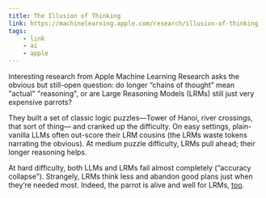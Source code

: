 ```yaml
---
title: The Illusion of Thinking
link: https://machinelearning.apple.com/research/illusion-of-thinking
tags: 
    - link
    - ai
    - apple
---
```

 
Interesting research from Apple Machine Learning Research asks the obvious but still-open question: do longer “chains of thought” mean "actual" "reasoning", or are Large Reasoning Models (LRMs) still just very expensive parrots? 

They built a set of classic logic puzzles—Tower of Hanoi, river crossings, that sort of thing— and cranked up the difficulty. On easy settings, plain-vanilla LLMs often out-score their LRM cousins (the LRMs waste tokens narrating the obvious). At medium puzzle difficulty, LRMs pull ahead; their longer reasoning helps.

At hard difficulty, both LLMs and LRMs fail almost completely (“accuracy collapse”).
Strangely, LRMs think less and abandon good plans just when they’re needed most. Indeed, the parrot is alive and well for LRMs, [too](https://hwschuur.nl/2024/10/15/llmsdontdoformalreasoning/). 
